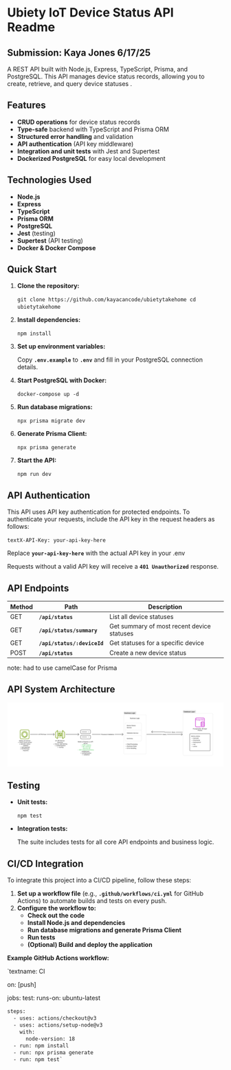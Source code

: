 # Ubiety IoT Device Status API Readme

## Submission: Kaya Jones 6/17/25

A  REST API built with Node.js, Express, TypeScript, Prisma, and PostgreSQL. This API manages device status records, allowing you to create, retrieve, and query device statuses .

## Features

- **CRUD operations** for device status records
- **Type-safe** backend with TypeScript and Prisma ORM
- **Structured error handling** and validation
- **API authentication** (API key middleware)
- **Integration and unit tests** with Jest and Supertest
- **Dockerized PostgreSQL** for easy local development

## Technologies Used

- **Node.js**
- **Express**
- **TypeScript**
- **Prisma ORM**
- **PostgreSQL**
- **Jest** (testing)
- **Supertest** (API testing)
- **Docker & Docker Compose**

## Quick Start

1. **Clone the repository:**
    
    `git clone https://github.com/kayacancode/ubietytakehome
    cd ubietytakehome`
    
2. **Install dependencies:**
    
    `npm install`
    
3. **Set up environment variables:**
    
    Copy **`.env.example`** to **`.env`** and fill in your PostgreSQL connection details.
    
4. **Start PostgreSQL with Docker:**
    
    `docker-compose up -d`
    
5. **Run database migrations:**
    
    `npx prisma migrate dev`
    
6. **Generate Prisma Client:**
    
    `npx prisma generate`
    
7. **Start the API:**
    
    `npm run dev`
    

## API Authentication

This API uses API key authentication for protected endpoints. To authenticate your requests, include the API key in the request headers as follows:

`textX-API-Key: your-api-key-here`

Replace **`your-api-key-here`** with the actual API key in your .env 

Requests without a valid API key will receive a **`401 Unauthorized`** response.

## API Endpoints

| **Method** | **Path** | **Description** |
| --- | --- | --- |
| GET | **`/api/status`** | List all device statuses |
| GET | **`/api/status/summary`** | Get summary of most recent device statuses |
| GET | **`/api/status/:deviceId`** | Get statuses for a specific device |
| POST | **`/api/status`** | Create a new device status |

note: had to use camelCase for Prisma 

## API System Architecture

![Ubiety API Design.png](apidesign.png)

## Testing

- **Unit tests:**
    
    `npm test`
    
- **Integration tests:**
    
    The suite includes tests for all core API endpoints and business logic.
    

## CI/CD Integration

To integrate this project into a CI/CD pipeline, follow these steps:

1. **Set up a workflow file** (e.g., **`.github/workflows/ci.yml`** for GitHub Actions) to automate builds and tests on every push.
2. **Configure the workflow to:**
    - **Check out the code**
    - **Install Node.js and dependencies**
    - **Run database migrations and generate Prisma Client**
    - **Run tests**
    - **(Optional) Build and deploy the application**

**Example GitHub Actions workflow:**

`textname: CI

on: [push]

jobs:
  test:
    runs-on: ubuntu-latest

    steps:
      - uses: actions/checkout@v3
      - uses: actions/setup-node@v3
        with:
          node-version: 18
      - run: npm install
      - run: npx prisma generate
      - run: npm test`

##

